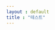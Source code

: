 ```yaml
---
layout : default
title : "테스트"
---
```

<script src="https://gist.github.com/nyj001012/f19b2c9d25cf3dc7365e189ca5b7b023.js"></script>
